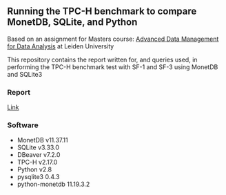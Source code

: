 ## Running the TPC-H benchmark to compare MonetDB, SQLite, and Python 
Based on an assignment for Masters course: [Advanced Data Management for Data Analysis](https://studiegids.universiteitleiden.nl/courses/98778/advanced-data-management-for-data-analysis) at Leiden University

This repository contains the report written for, and queries used, in performing the TPC-H benchmark test with SF-1 and SF-3 using MonetDB and SQLite3 


### Report
[Link](https://drive.google.com/file/d/1arllWtuYo2SxQ4oUohwZAHNgE0z2xG04/view?usp=sharing)




### Software
<ul>
<li>MonetDB v11.37.11</li>
<li>SQLite v3.33.0</li>
<li>DBeaver v7.2.0</li>
<li>TPC-H v2.17.0</li>
<li>Python v2.8</li>
<li>pysqlite3 0.4.3</li>
<li>python-monetdb 11.19.3.2
  </ul>
